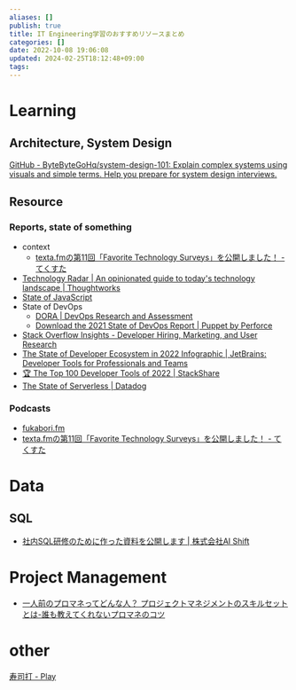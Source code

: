 ```yaml
---
aliases: []
publish: true
title: IT Engineering学習のおすすめリソースまとめ
categories: []
date: 2022-10-08 19:06:08
updated: 2024-02-25T18:12:48+09:00
tags:
---
```


# Learning

## Architecture, System Design
[GitHub \- ByteByteGoHq/system\-design\-101: Explain complex systems using visuals and simple terms\. Help you prepare for system design interviews\.](https://github.com/ByteByteGoHq/system-design-101)


## Resource
### Reports, state of something
- context
	- [texta\.fmの第11回「Favorite Technology Surveys」を公開しました！ \- てくすた](https://texta.pixta.jp/entry/2023/03/14/120000)
- [Technology Radar \| An opinionated guide to today's technology landscape \| Thoughtworks](https://www.thoughtworks.com/radar)
- [State of JavaScript](https://stateofjs.com/ja-JP/)
- State of DevOps
	- [DORA \| DevOps Research and Assessment](https://dora.dev/)
	- [Download the 2021 State of DevOps Report \| Puppet by Perforce](https://www.puppet.com/resources/state-of-devops-report)
- [Stack Overflow Insights \- Developer Hiring, Marketing, and User Research](https://insights.stackoverflow.com/survey)
- [The State of Developer Ecosystem in 2022 Infographic \| JetBrains: Developer Tools for Professionals and Teams](https://www.jetbrains.com/lp/devecosystem-2022/)
- [🏆 The Top 100 Developer Tools of 2022 \| StackShare](https://stackshare.io/posts/top-developer-tools-2022)
- [The State of Serverless \| Datadog](https://www.datadoghq.com/state-of-serverless/)

### Podcasts
- [fukabori\.fm](https://fukabori.fm/)
- [texta\.fmの第11回「Favorite Technology Surveys」を公開しました！ \- てくすた](https://texta.pixta.jp/entry/2023/03/14/120000)


# Data
## SQL
- [社内SQL研修のために作った資料を公開します \| 株式会社AI Shift](https://www.ai-shift.co.jp/techblog/1980)


# Project Management
- [一人前のプロマネってどんな人？ プロジェクトマネジメントのスキルセットとは\-誰も教えてくれないプロマネのコツ](https://mmth.pro/ja?p=1882)

# other
[寿司打 \- Play](https://sushida.net/play.html)
